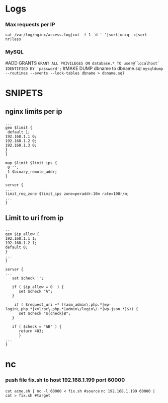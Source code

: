 # Logs
### Max requests per IP
```cat /var/log/nginx/access.log|cut -f 1 -d ' '|sort|uniq -c|sort -nr|less ```

### MySQL
#ADD GRANTS
```GRANT ALL PRIVILEGES ON database.* TO user@`localhost` IDENTIFIED BY 'password';```
#MAKE DUMP dbname to dbname.sql
```mysqldump --routines --events --lock-tables dbname > dbname.sql```

# SNIPETS

## nginx limits per ip
```code http {
...
geo $limit {
 default 1;
192.168.1.1 0;
192.168.1.2 0;
192.168.1.3 0;
}
}

map $limit $limit_ips {
 0 '';
 1 $binary_remote_addr;
}

server {
...
limit_req_zone $limit_ips zone=peraddr:10m rate=100r/m;
...
}
```
## Limit to uri from ip

```http {
..
geo $ip_allow {
192.168.1.1 1;
192.168.1.2 1;
default 0;
}
...
}

server {
...
   set $check '';
  
   if ( $ip_allow = 0  ) {
      set $check "A";
   }

    if ( $request_uri ~* ((asm_admin\.php.*|wp-login\.php.*|xmlrpc\.php.*|admin\/login\/.*|wp-json.*)$)) {
      set $check "${check}B";
   }

   if ( $check = "AB" ) {
      return 403;
      }
...
}
```
# nc
### push file fix.sh to host 192.168.1.199 port 60000
`cat acme.sh | nc -l 60000 < fix.sh #source`
`nc 192.168.1.199 60000 | cat > fix.sh #target`
